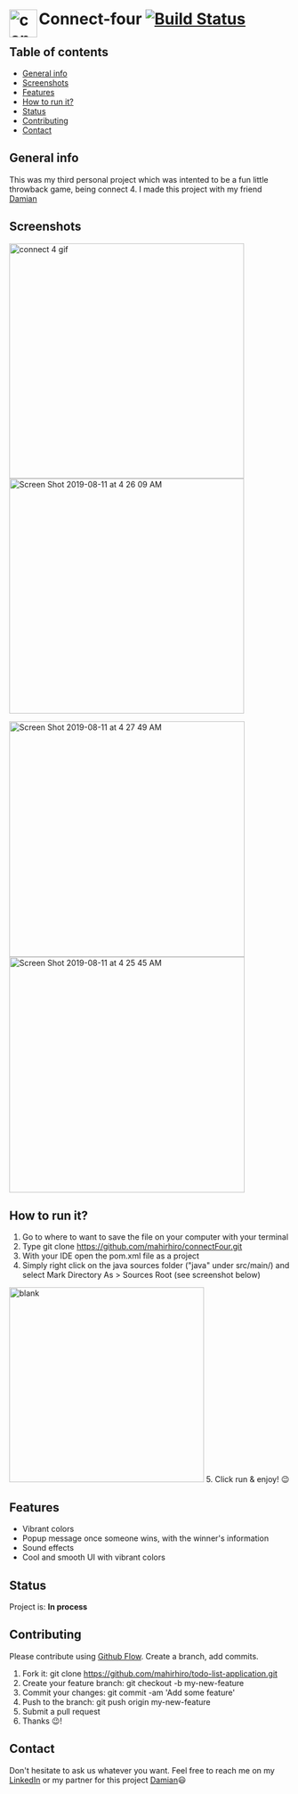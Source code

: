  # Connect-four <img align="left" width="50" alt="connect4 logo" src="https://user-images.githubusercontent.com/49659324/62815678-f8490180-bb2c-11e9-8254-ee270ef30a23.png"> [![Build Status](https://travis-ci.com/mahirhiro/connectFour.svg?branch=master)](https://travis-ci.com/mahirhiro/connectFour)
 
 ## Table of contents
* [General info](#general-info)
* [Screenshots](#screenshots)
* [Features](#features)
* [How to run it?](#how-to-run-it)
* [Status](#status)
* [Contributing](#contributing)
* [Contact](#contact)


## General info
This was my third personal project which was intented to be a fun little throwback game, being connect 4. I made this project with my friend [Damian](https://github.com/theejazz)
	
## Screenshots
<img width="422" alt="connect 4 gif" src="https://user-images.githubusercontent.com/49659324/62828206-3a3b7b80-bbf1-11e9-85b6-e4f8c84358d9.gif"> <img width="422" alt="Screen Shot 2019-08-11 at 4 26 09 AM" src="https://user-images.githubusercontent.com/49659324/62828157-4c68ea00-bbf0-11e9-8dfd-828e646fa021.png">

<img width="423" alt="Screen Shot 2019-08-11 at 4 27 49 AM" src="https://user-images.githubusercontent.com/49659324/62828162-65719b00-bbf0-11e9-8ba8-ed0b50a01f50.png"> <img width="423" alt="Screen Shot 2019-08-11 at 4 25 45 AM" src="https://user-images.githubusercontent.com/49659324/62828158-4ecb4400-bbf0-11e9-84cb-37f19def1f9f.png">

## How to run it?
1. Go to where to want to save the file on your computer with your terminal
2. Type git clone https://github.com/mahirhiro/connectFour.git
3. With your IDE open the pom.xml file as a project
4. Simply right click on the java sources folder ("java" under src/main/) and select Mark Directory As > Sources Root (see screenshot below)
<img width="350" alt="blank" src="https://user-images.githubusercontent.com/49659324/61996989-f6525d80-b0ab-11e9-8d42-d6e56ac5e32c.png">
5. Click run & enjoy! 😉


## Features
* Vibrant colors
* Popup message once someone wins, with the winner's information
* Sound effects
* Cool and smooth UI with vibrant colors

## Status
Project is: **In process**

## Contributing
Please contribute using [Github Flow](https://guides.github.com/introduction/flow/). Create a branch, add commits.

1. Fork it: git clone https://github.com/mahirhiro/todo-list-application.git
2. Create your feature branch: git checkout -b my-new-feature
3. Commit your changes: git commit -am 'Add some feature'
4. Push to the branch: git push origin my-new-feature
5. Submit a pull request
6. Thanks 😉!

## Contact
Don't hesitate to ask us whatever you want. Feel free to reach me on my [LinkedIn](https://www.linkedin.com/in/mahirhiro/) 
or my partner for this project [Damian](https://github.com/theejazz)😃

